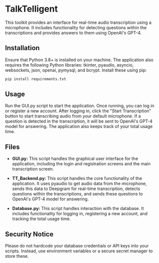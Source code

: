 # TalkTelligent

This toolkit provides an interface for real-time audio transcription using a microphone. It includes functionality for detecting questions within the transcriptions and provides answers to them using OpenAI's GPT-4.

## Installation

Ensure that Python 3.8+ is installed on your machine. The application also requires the following Python libraries: tkinter, pyaudio, asyncio, websockets, json, openai, pymysql, and bcrypt. Install these using pip:

```bash
pip install requirements.txt
```

## Usage

Run the GUI.py script to start the application. Once running, you can log in or register a new account. After logging in, click the "Start Transcription" button to start transcribing audio from your default microphone. If a question is detected in the transcription, it will be sent to OpenAI's GPT-4 model for answering. The application also keeps track of your total usage time.

## Files

- **GUI.py:** This script handles the graphical user interface for the application, including the login and registration screens and the main transcription screen.

- **TT_Backend.py:** This script handles the core functionality of the application. It uses pyaudio to get audio data from the microphone, sends this data to Deepgram for real-time transcription, detects questions within the transcriptions, and sends these questions to OpenAI's GPT-4 model for answering.

- **Database.py:** This script handles interaction with the database. It includes functionality for logging in, registering a new account, and tracking the total usage time.

## Security Notice

Please do not hardcode your database credentials or API keys into your scripts. Instead, use environment variables or a secure secret manager to store these.

